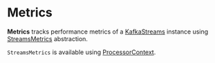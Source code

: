# Metrics

**Metrics** tracks performance metrics of a [KafkaStreams](../KafkaStreams.md#streamsMetrics) instance using [StreamsMetrics](StreamsMetrics.md) abstraction.

`StreamsMetrics` is available using [ProcessorContext](../processor/ProcessorContext.md#metrics).
